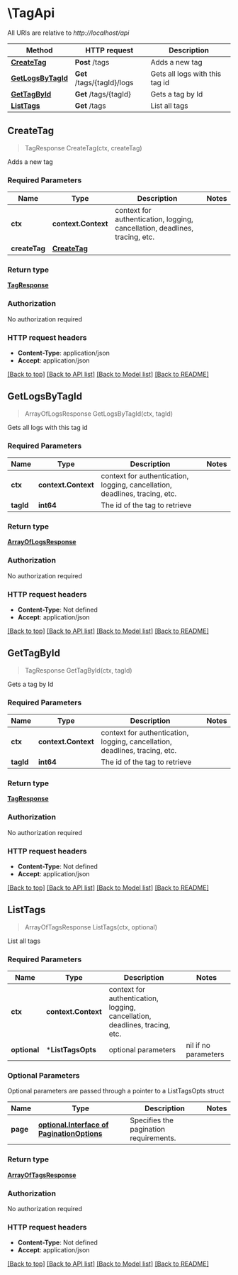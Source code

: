 # \TagApi

All URIs are relative to *http://localhost/api*

Method | HTTP request | Description
------------- | ------------- | -------------
[**CreateTag**](TagApi.md#CreateTag) | **Post** /tags | Adds a new tag
[**GetLogsByTagId**](TagApi.md#GetLogsByTagId) | **Get** /tags/{tagId}/logs | Gets all logs with this tag id
[**GetTagById**](TagApi.md#GetTagById) | **Get** /tags/{tagId} | Gets a tag by Id
[**ListTags**](TagApi.md#ListTags) | **Get** /tags | List all tags



## CreateTag

> TagResponse CreateTag(ctx, createTag)

Adds a new tag

### Required Parameters


Name | Type | Description  | Notes
------------- | ------------- | ------------- | -------------
**ctx** | **context.Context** | context for authentication, logging, cancellation, deadlines, tracing, etc.
**createTag** | [**CreateTag**](CreateTag.md)|  | 

### Return type

[**TagResponse**](TagResponse.md)

### Authorization

No authorization required

### HTTP request headers

- **Content-Type**: application/json
- **Accept**: application/json

[[Back to top]](#) [[Back to API list]](../README.md#documentation-for-api-endpoints)
[[Back to Model list]](../README.md#documentation-for-models)
[[Back to README]](../README.md)


## GetLogsByTagId

> ArrayOfLogsResponse GetLogsByTagId(ctx, tagId)

Gets all logs with this tag id

### Required Parameters


Name | Type | Description  | Notes
------------- | ------------- | ------------- | -------------
**ctx** | **context.Context** | context for authentication, logging, cancellation, deadlines, tracing, etc.
**tagId** | **int64**| The id of the tag to retrieve | 

### Return type

[**ArrayOfLogsResponse**](ArrayOfLogsResponse.md)

### Authorization

No authorization required

### HTTP request headers

- **Content-Type**: Not defined
- **Accept**: application/json

[[Back to top]](#) [[Back to API list]](../README.md#documentation-for-api-endpoints)
[[Back to Model list]](../README.md#documentation-for-models)
[[Back to README]](../README.md)


## GetTagById

> TagResponse GetTagById(ctx, tagId)

Gets a tag by Id

### Required Parameters


Name | Type | Description  | Notes
------------- | ------------- | ------------- | -------------
**ctx** | **context.Context** | context for authentication, logging, cancellation, deadlines, tracing, etc.
**tagId** | **int64**| The id of the tag to retrieve | 

### Return type

[**TagResponse**](TagResponse.md)

### Authorization

No authorization required

### HTTP request headers

- **Content-Type**: Not defined
- **Accept**: application/json

[[Back to top]](#) [[Back to API list]](../README.md#documentation-for-api-endpoints)
[[Back to Model list]](../README.md#documentation-for-models)
[[Back to README]](../README.md)


## ListTags

> ArrayOfTagsResponse ListTags(ctx, optional)

List all tags

### Required Parameters


Name | Type | Description  | Notes
------------- | ------------- | ------------- | -------------
**ctx** | **context.Context** | context for authentication, logging, cancellation, deadlines, tracing, etc.
 **optional** | ***ListTagsOpts** | optional parameters | nil if no parameters

### Optional Parameters

Optional parameters are passed through a pointer to a ListTagsOpts struct


Name | Type | Description  | Notes
------------- | ------------- | ------------- | -------------
 **page** | [**optional.Interface of PaginationOptions**](.md)| Specifies the pagination requirements. | 

### Return type

[**ArrayOfTagsResponse**](ArrayOfTagsResponse.md)

### Authorization

No authorization required

### HTTP request headers

- **Content-Type**: Not defined
- **Accept**: application/json

[[Back to top]](#) [[Back to API list]](../README.md#documentation-for-api-endpoints)
[[Back to Model list]](../README.md#documentation-for-models)
[[Back to README]](../README.md)

